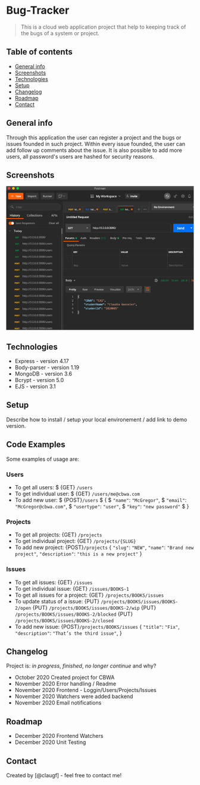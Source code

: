 # Bug-Tracker
> This is a cloud web application project that help to keeping track of the bugs of a system or project. 

## Table of contents
* [General info](#general-info)
* [Screenshots](#screenshots)
* [Technologies](#technologies)
* [Setup](#setup)
* [Changelog](#changelog)
* [Roadmap](#roadmap)
* [Contact](#contact)

## General info
Through this application the user can register a project and the bugs or issues founded in such project. Within every issue founded, the user can add follow up comments about the issue. It is also possible to add more users, all password's users are hashed for security reasons. 

## Screenshots
![Example screenshot](./img/screenshot.png)

## Technologies
* Express - version 4.17
* Body-parser - version 1.19
* MongoDB - version 3.6
* Bcrypt - version 5.0
* EJS - version 3.1

## Setup
Describe how to install / setup your local environement / add link to demo version.

## Code Examples
Some examples of usage are:
### Users
* To get all users:
$ {GET} `/users`
* To get individual user:
$ {GET} `/users/me@cbwa.com`
* To add new user:
$ {POST}`/users`
$ {
$ `"name"`: `"McGregor"`,
$ `"email"`: `"McGregor@cbwa.com"`, 
$ `"usertype"`: `"user"`,
$ `"key"`: `"new password"`
$ }
### Projects
* To get all projects:
{GET} `/projects`
* To get individual project:
{GET} `/projects/{SLUG}`
* To add new project:
{POST}`/projects`
{
`"slug"`: `"NEW"`,
`"name"`: `"Brand new project"`,
`"description"`: `"this is a new project"` 
}
### Issues
* To get all issues:
{GET} `/issues`
* To get individual issue:
{GET} `/issues/BOOKS-1`
* To get all issues for a project:
{GET} `/projects/BOOKS/issues`
* To update status of a issue:
{PUT} `/projects/BOOKS/issues/BOOKS-2/open`
{PUT} `/projects/BOOKS/issues/BOOKS-2/wip` 
{PUT} `/projects/BOOKS/issues/BOOKS-2/blocked` 
{PUT} `/projects/BOOKS/issues/BOOKS-2/closed`
* To add new issue:
{POST}`/projects/BOOKS/issues`
{
`"title"`: `"Fix"`,
`"description"`: `"That’s the third issue"`, 
}

## Changelog
Project is: _in progress_, _finished_, _no longer continue_ and why?
* October 2020 Created project for CBWA
* November 2020 Error handling / Readme
* November 2020 Frontend - Loggin/Users/Projects/Issues
* November 2020 Watchers were added backend
* November 2020 Email notifications

## Roadmap
* December 2020 Frontend Watchers
* December 2020 Unit Testing

## Contact
Created by [@claugf] - feel free to contact me!
